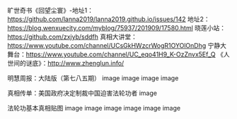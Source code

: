 旷世奇书《回望尘寰》-地址1：https://github.com/lanna2019/lanna2019.github.io/issues/142 地址2：https://blog.wenxuecity.com/myblog/75937/201909/17580.html
晓莲小站：https://github.com/zxjyb/sddfh
真相大讲堂：https://www.youtube.com/channel/UCsGkHWzcrWogR1OYOlOnDhg
宁静大舞台：https://www.youtube.com/channel/UC_eqo41H9_K-OzZnvx5Ef_Q
《人世间的谜底》：http://www.zhenglun.info/


明慧周报：大陆版（第七八五期）
image image image image

真相传单：美国政府决定制裁中国迫害法轮功者
image

法轮功基本真相贴图
image image image image image image
